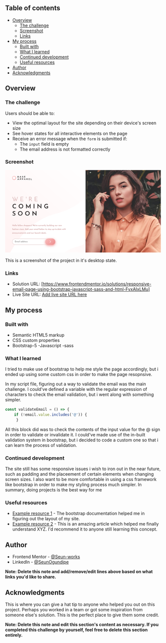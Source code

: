 
## Table of contents

- [Overview](#overview)
  - [The challenge](#the-challenge)
  - [Screenshot](#screenshot)
  - [Links](#links)
- [My process](#my-process)
  - [Built with](#built-with)
  - [What I learned](#what-i-learned)
  - [Continued development](#continued-development)
  - [Useful resources](#useful-resources)
- [Author](#author)
- [Acknowledgments](#acknowledgments)


## Overview

### The challenge

Users should be able to:

- View the optimal layout for the site depending on their device's screen size
- See hover states for all interactive elements on the page
- Receive an error message when the `form` is submitted if:
  - The `input` field is empty
  - The email address is not formatted correctly

### Screenshot

![](https://github.com/Seun-works/Clothing-brand-email-page/blob/main/solution/solution-screenshot%20(desktop-view).png)

This is a screenshot of the project in it's desktop state.


### Links

- Solution URL: [https://www.frontendmentor.io/solutions/responsive-email-page-using-bootstrap-javascript-sass-and-html-FvxAIxLMu]
- Live Site URL: [Add live site URL here](https://your-live-site-url.com)

## My process

### Built with

- Semantic HTML5 markup
- CSS custom properties
- Bootstrap-5
-Javascript
-sass


### What I learned

I tried to make use of bootstrap to help me style the page accordingly, but i ended up using some custom css in order to make the page resopnsive.

In my script file, figuring out a way to validate the email was the main challenge. I could've defined a variable with the regular expression of characters to check the email validation, but i went along with something simpler.

```js
const validateEmail = () => {
    if (!email.value.includes('@')) {
     }
```
All this block did was to check the contents of the input value for the @ sign in order to validate or invalidate it. I could've made use of the in-built validation system in bootstrap, but i decided to code a custom one so that i can learn the process of validation.

### Continued development

The site still has some responsive issues i wish to iron out in the near future, such as padding and the placeement of certain elements when changing screen sizes. I also want to be more comfortable in using a css framework like bootstrap in order to make my styling process much simpler.
In summary, doing projects is the best way for me 


### Useful resources

- [Example resource 1](hhttps://getbootstrap.com/docs/5.1/getting-started/introduction/) - The bootstrap documentation helped me in figuring out the layout of my site.
- [Example resource 2](https://www.example.com) - This is an amazing article which helped me finally understand XYZ. I'd recommend it to anyone still learning this concept.


## Author

- Frontend Mentor - [@Seun-works](https://www.frontendmentor.io/profile/Seun-works)
- LinkedIn - [@SeunOgundipe](https://www.linkedin.com/in/seun-ogundipe)

**Note: Delete this note and add/remove/edit lines above based on what links you'd like to share.**

## Acknowledgments

This is where you can give a hat tip to anyone who helped you out on this project. Perhaps you worked in a team or got some inspiration from someone else's solution. This is the perfect place to give them some credit.

**Note: Delete this note and edit this section's content as necessary. If you completed this challenge by yourself, feel free to delete this section entirely.**
